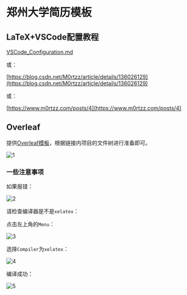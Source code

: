# 郑州大学简历模板

## LaTeX+VSCode配置教程

[VSCode_Configuration.md](./docs/VSCode_Configuration.md)

或：

[https://blog.csdn.net/M0rtzz/article/details/136026129](https://blog.csdn.net/M0rtzz/article/details/136026129)

或：

[https://www.m0rtzz.com/posts/4](https://www.m0rtzz.com/posts/4)

## Overleaf

提供[Overleaf模板](https://www.overleaf.com/latex/templates/zzu-resume-template/ybncyftnwjhw)，根据链接内项目的文件树进行准备即可。

![1](https://cdn.jsdmirror.com/gh/M0rtzz/ImageHosting@master/images/Year:2024/Month:06/Day:08/20:20:00_image-20240608202000787.png)

### 一些注意事项

如果报错：

![2](https://cdn.jsdmirror.com/gh/M0rtzz/ImageHosting@master/images/Year:2024/Month:06/Day:07/11:10:38_image-20240607111037972.png)

请检查编译器是不是`xelatex`：

点击左上角的`Menu`：

![3](https://cdn.jsdmirror.com/gh/M0rtzz/ImageHosting@master/images/Year:2024/Month:06/Day:07/11:10:10_image-20240607111010233.png)

选择`Compiler`为`xelatex`：

![4](https://cdn.jsdmirror.com/gh/M0rtzz/ImageHosting@master/images/Year:2024/Month:06/Day:07/11:10:54_image-20240607111054760.png)

编译成功：

![5](https://cdn.jsdmirror.com/gh/M0rtzz/ImageHosting@master/images/Year:2024/Month:06/Day:07/11:13:21_image-20240607111321735.png)
